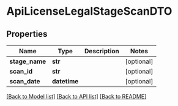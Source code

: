 # ApiLicenseLegalStageScanDTO

## Properties
Name | Type | Description | Notes
------------ | ------------- | ------------- | -------------
**stage_name** | **str** |  | [optional] 
**scan_id** | **str** |  | [optional] 
**scan_date** | **datetime** |  | [optional] 

[[Back to Model list]](../README.md#documentation-for-models) [[Back to API list]](../README.md#documentation-for-api-endpoints) [[Back to README]](../README.md)

